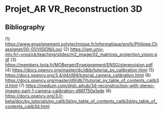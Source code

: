 # Projet_AR VR_Reconstruction 3D
 

## Bibliography

(1) https://www.enseignement.polytechnique.fr/informatique/profs/Philippe.Chassignet/00-01/VISION/Loo/
(2) https://igm.univ-mlv.fr/~vnozick/teaching/slides/m2_image/02_matrices_projection_vision.pdf
(3) https://members.loria.fr/MOBerger/Enseignement/ENSG/stereovision.pdf
(4) https://docs.opencv.org/master/dc/dbb/tutorial_py_calibration.html
(5) https://docs.opencv.org/3.4/d4/d94/tutorial_camera_calibration.html
(6) https://docs.opencv.org/master/d9/db7/tutorial_py_table_of_contents_calib3d.html
(7) https://medium.com/@dc.aihub/3d-reconstruction-with-stereo-images-part-1-camera-calibration-d86f750a1ade
(8) https://docs.opencv.org/3.0-beta/doc/py_tutorials/py_calib3d/py_table_of_contents_calib3d/py_table_of_contents_calib3d.html